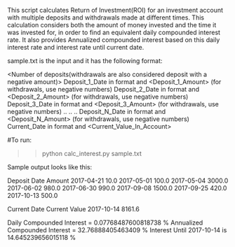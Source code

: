 This script calculates Return of Investment(ROI) for an investment account with multiple deposits and withdrawals made at different times. This calculation considers both the amount of money invested and the time it was invested for, in order to find an equivalent daily compounded interest rate. It also provides Annualized compounded interest based on this daily interest rate and interest rate until current date. 

sample.txt is the input and it has the following format:

<Number of deposits(withdrawals are also considered deposit with a negative amount)>
Deposit_1_Date in <Year Month Date> format and <Deposit_1_Amount> (for withdrawals, use negative numbers)
Deposit_2_Date in <Year Month Date> format and <Deposit_2_Amount> (for withdrawals, use negative numbers)
Deposit_3_Date in <Year Month Date> format and <Deposit_3_Amount> (for withdrawals, use negative numbers)
..
..
..
Deposit_N_Date in <Year Month Date> format and <Deposit_N_Amount> (for withdrawals, use negative numbers)
Current_Date in <Year Month Date> format and <Current_Value_In_Account>

#To run: 
>> python calc_interest.py sample.txt

Sample output looks like this:

Deposit Date   Amount 
2017-04-21      10.0
2017-05-01      100.0
2017-05-04      3000.0
2017-06-02      980.0
2017-06-30      990.0
2017-09-08      1500.0
2017-09-25      420.0
2017-10-13      500.0

Current Date   Current Value 
2017-10-14      8161.6 

Daily Compounded Interest =  0.07768487600818738 %
Annualized Compounded Interest =  32.76888405463409 %
Interest Until 2017-10-14 is  14.645239656015118 %
